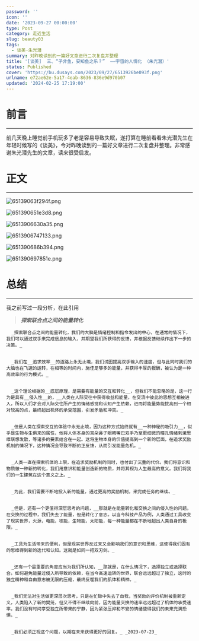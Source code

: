 ```yaml
---
password: ''
icon: ''
date: '2023-09-27 00:00:00'
type: Post
category: 走近生活
slug: beauty03
tags:
  - 谈美-朱光潜
summary: 对昨晚读到的一篇好文章进行二次复盘并整理
title: '[谈美]  三、“子非鱼，安知鱼之乐？”  ——宇宙的人情化 （朱光潜）'
status: Published
cover: 'https://bu.dusays.com/2023/09/27/6513926be093f.png'
urlname: e72ae62e-5a17-4eab-8636-836e9d970b07
updated: '2024-02-25 17:19:00'
---
```


# 前言


---


  前几天晚上睡觉前手机玩多了老是容易导致失眠，遂打算在睡前看看朱光潜先生在年轻时候写的《谈美》，今对昨晚读到的一篇好文章进行二次复盘并整理。非常感谢朱光潜先生的文章，读来很受启发。


# 正文


---


![65139063f294f.png](https://bu.dusays.com/2023/09/27/65139063f294f.png)


![651390651e3d8.png](https://bu.dusays.com/2023/09/27/651390651e3d8.png)


![6513906630a35.png](https://bu.dusays.com/2023/09/27/6513906630a35.png)


![6513906747133.png](https://bu.dusays.com/2023/09/27/6513906747133.png)


![651390686b394.png](https://bu.dusays.com/2023/09/27/651390686b394.png)


![651390697851e.png](https://bu.dusays.com/2023/09/27/651390697851e.png)


# 总结


---


我之前写过一段分析，在此引用


> _**探索联合点之间的能量转化**_


	  _探索联合点之间的能量转化，我们的大脑是情绪控制和指令发出的中心，在通常的情况下，我们可以通过双手来完成信息的输入，并期望我们所获得的反馈，并根据反馈继续作出下一步的决策。_


	  _我们在__追求效率__的道路上永无止境，我们试图提高双手输入的速度，但与此同时我们的大脑也在飞速的运转，在相等的时间内，施佳足够多的能量，并获得丰厚的报酬，被认为是一种高效率的行为模式。_


	  _这个理论根据的__底层原理，是需要有能量的交互和转化__，但我们不能忽略的是，这一行为是具有__侵入性__的，__人类在人际交往中获得收益和能量，在交流中彼此的思想互相被进入，所以人们才会对人际交往所产生的情绪感觉和认知产生依赖，进而将能量势能拔高到一个相对较高的点，最终超出机体的承受范围，引发矛盾和冲突。_


	  _但是人类在探索交互的体验中永无止境，因为这种方式始终就有__一种神秘的吸引力__，似乎是生物与生俱来的属性，他将人体本身的耳朵鼻子眼睛嘴巴双手乃至更细微的瞳孔情绪刺激思维联想发散，等诸多的要素结合在一起。这将生物本身的价值提高到一个新的层面，在追求奖励机制的情况下，这种情况会导致不断的正反馈，从而引发能量危机。_


	  _人类一直在探索机体的上限，在追求奖励机制的同时，也付出了沉重的代价。我们将意识和物质做一种新的转化，我们用意识和能量创造新的物质，并将其视为人生最高的意义。我们将我们的一生建筑在这个意义之上。_


	  _为此，我们需要不断地投入新的能量，通过更高的奖励机制，来完成任务的继续。_


	  _但是，还有一个更值得深层思考的问题，__那就是在能量转化和交换之间的侵入性的问题。在交换的过程中，我们失去了能量，但是转化了意志。以当今科技产品为例，人类通过工具改变了现实世界，火源，电能，核能，生物能，太阳能，每一种能量都在不断地超出人类自身的极限。_


	  _工具为生活带来的便利，但是现实世界反过来又会影响我们的意识和思维，这使得我们固有的思维得到新的迭代和认知。这就是如同一把双刃剑。_


	  _还有一个最重要的角度应当为我们所认知，__那就是，在什么情况下，选择独立或选择联合。如何避免能量过侵入所导致的依赖，在当今高速运转的世界，联合远远超过了独立，这时的独立精神和自由意志被无限的压缩，最终反噬我们的肌体和精神。_


	  _我们无法对生活做更深层次思考，只是在忙碌中失去了自我，当奖励的评价机制被重新定义，人类陷入了新的樊笼，但又不得不继续向前，因为能量交换的速率远远超过了机体的承受速率。我们没有时间享受独立所带来的宁静，因为紧张压抑和不安的情绪使得我们的未来充满恐惧。_


	  _我们必须正视这个问题，以期在未来获得更好的回复。_ _2023-07-23_ 


